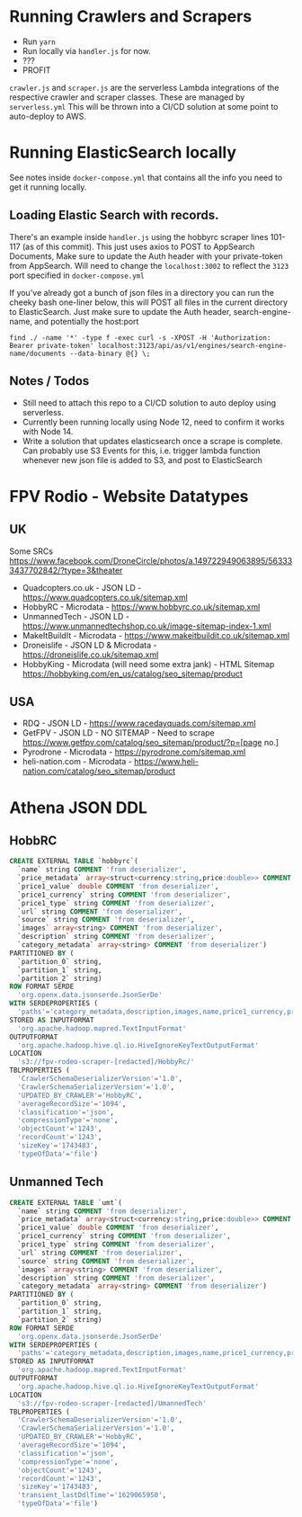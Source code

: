 # Running Crawlers and Scrapers
* Run `yarn`
* Run locally via `handler.js` for now.
* ???
* PROFIT

`crawler.js` and `scraper.js` are the serverless Lambda integrations of the
respective crawler and scraper classes. These are managed by `serverless.yml`
This will be thrown into a CI/CD solution at some point to auto-deploy to AWS.

# Running ElasticSearch locally
See notes inside `docker-compose.yml` that contains all the info you need to get it running
locally.

## Loading Elastic Search with records.
There's an example inside `handler.js` using the hobbyrc scraper lines 101-117 (as of this commit).
This just uses axios to POST to AppSearch Documents, Make sure to update the Auth header with your private-token from AppSearch.
Will need to change the `localhost:3002` to reflect the `3123` port specified in `docker-compose.yml`

If you've already got a bunch of json files in a directory you can run the cheeky bash one-liner below, this will POST all files in the current directory to ElasticSearch. Just make sure to update the Auth header, search-engine-name, and potentially the host:port
```
find ./ -name '*' -type f -exec curl -s -XPOST -H 'Authorization: Bearer private-token' localhost:3123/api/as/v1/engines/search-engine-name/documents --data-binary @{} \;
```

## Notes / Todos
* Still need to attach this repo to a CI/CD solution to auto deploy using serverless.
* Currently been running locally using Node 12, need to confirm it works with Node 14.
* Write a solution that updates elasticsearch once a scrape is complete. Can probably use S3 Events for this, i.e. trigger lambda function whenever new json file is added to S3, and post to ElasticSearch

# FPV Rodio - Website Datatypes

## UK
Some SRCs https://www.facebook.com/DroneCircle/photos/a.149722949063895/563333437702842/?type=3&theater

* Quadcopters.co.uk - JSON LD - https://www.quadcopters.co.uk/sitemap.xml
* HobbyRC - Microdata - https://www.hobbyrc.co.uk/sitemap.xml
* UnmannedTech - JSON LD - https://www.unmannedtechshop.co.uk/image-sitemap-index-1.xml
* MakeItBuildIt - Microdata - https://www.makeitbuildit.co.uk/sitemap.xml
* Droneislife - JSON LD & Microdata - https://droneislife.co.uk/sitemap.xml
* HobbyKing - Microdata (will need some extra jank) - HTML Sitemap https://hobbyking.com/en_us/catalog/seo_sitemap/product

## USA
* RDQ - JSON LD - https://www.racedayquads.com/sitemap.xml
* GetFPV - JSON LD - NO SITEMAP - Need to scrape https://www.getfpv.com/catalog/seo_sitemap/product/?p=[page no.]
* Pyrodrone - Microdata - https://pyrodrone.com/sitemap.xml
* heli-nation.com - Microdata - https://www.heli-nation.com/catalog/seo_sitemap/product

# Athena JSON DDL

## HobbRC
```sql
CREATE EXTERNAL TABLE `hobbyrc`(
  `name` string COMMENT 'from deserializer', 
  `price_metadata` array<struct<currency:string,price:double>> COMMENT 'from deserializer', 
  `price1_value` double COMMENT 'from deserializer', 
  `price1_currency` string COMMENT 'from deserializer', 
  `price1_type` string COMMENT 'from deserializer', 
  `url` string COMMENT 'from deserializer', 
  `source` string COMMENT 'from deserializer', 
  `images` array<string> COMMENT 'from deserializer', 
  `description` string COMMENT 'from deserializer', 
  `category_metadata` array<string> COMMENT 'from deserializer')
PARTITIONED BY ( 
  `partition_0` string, 
  `partition_1` string, 
  `partition_2` string)
ROW FORMAT SERDE 
  'org.openx.data.jsonserde.JsonSerDe' 
WITH SERDEPROPERTIES ( 
  'paths'='category_metadata,description,images,name,price1_currency,price1_type,price1_value,price_metadata,source,url') 
STORED AS INPUTFORMAT 
  'org.apache.hadoop.mapred.TextInputFormat' 
OUTPUTFORMAT 
  'org.apache.hadoop.hive.ql.io.HiveIgnoreKeyTextOutputFormat'
LOCATION
  's3://fpv-rodeo-scraper-[redacted]/HobbyRc/'
TBLPROPERTIES (
  'CrawlerSchemaDeserializerVersion'='1.0', 
  'CrawlerSchemaSerializerVersion'='1.0', 
  'UPDATED_BY_CRAWLER'='HobbyRC', 
  'averageRecordSize'='1094', 
  'classification'='json', 
  'compressionType'='none', 
  'objectCount'='1243', 
  'recordCount'='1243', 
  'sizeKey'='1743483', 
  'typeOfData'='file')
```

## Unmanned Tech
```sql
CREATE EXTERNAL TABLE `umt`(
  `name` string COMMENT 'from deserializer', 
  `price_metadata` array<struct<currency:string,price:double>> COMMENT 'from deserializer', 
  `price1_value` double COMMENT 'from deserializer', 
  `price1_currency` string COMMENT 'from deserializer', 
  `price1_type` string COMMENT 'from deserializer', 
  `url` string COMMENT 'from deserializer', 
  `source` string COMMENT 'from deserializer', 
  `images` array<string> COMMENT 'from deserializer', 
  `description` string COMMENT 'from deserializer', 
  `category_metadata` array<string> COMMENT 'from deserializer')
PARTITIONED BY ( 
  `partition_0` string, 
  `partition_1` string, 
  `partition_2` string)
ROW FORMAT SERDE 
  'org.openx.data.jsonserde.JsonSerDe' 
WITH SERDEPROPERTIES ( 
  'paths'='category_metadata,description,images,name,price1_currency,price1_type,price1_value,price_metadata,source,url') 
STORED AS INPUTFORMAT 
  'org.apache.hadoop.mapred.TextInputFormat' 
OUTPUTFORMAT 
  'org.apache.hadoop.hive.ql.io.HiveIgnoreKeyTextOutputFormat'
LOCATION
  's3://fpv-rodeo-scraper-[redacted]/UmannedTech'
TBLPROPERTIES (
  'CrawlerSchemaDeserializerVersion'='1.0', 
  'CrawlerSchemaSerializerVersion'='1.0', 
  'UPDATED_BY_CRAWLER'='HobbyRC', 
  'averageRecordSize'='1094', 
  'classification'='json', 
  'compressionType'='none', 
  'objectCount'='1243', 
  'recordCount'='1243', 
  'sizeKey'='1743483', 
  'transient_lastDdlTime'='1629065950', 
  'typeOfData'='file')
```

